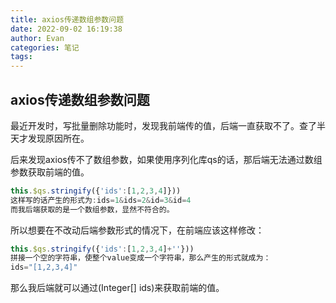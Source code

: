 ```yaml
---
title: axios传递数组参数问题
date: 2022-09-02 16:19:38
author: Evan
categories: 笔记
tags:
---
```


## axios传递数组参数问题

最近开发时，写批量删除功能时，发现我前端传的值，后端一直获取不了。查了半天才发现原因所在。

后来发现axios传不了数组参数，如果使用序列化库qs的话，那后端无法通过数组参数获取前端的值。

```js
this.$qs.stringify({'ids':[1,2,3,4]}))
这样写的话产生的形式为:ids=1&ids=2&id=3&id=4
而我后端获取的是一个数组参数，显然不符合的。
```

所以想要在不改动后端参数形式的情况下，在前端应该这样修改：

```js
this.$qs.stringify({'ids':[1,2,3,4]+''}))
拼接一个空的字符串，使整个value变成一个字符串，那么产生的形式就成为：
ids="[1,2,3,4]"
```

那么我后端就可以通过(Integer[] ids)来获取前端的值。
